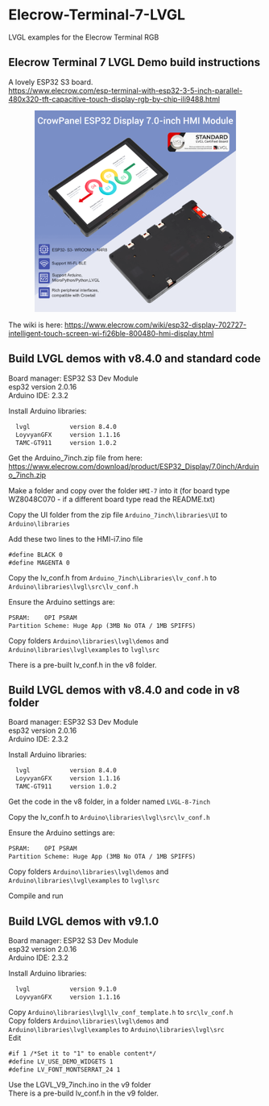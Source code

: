 # Elecrow-Terminal-7-LVGL
LVGL examples for the Elecrow Terminal RGB

## Elecrow Terminal 7 LVGL Demo build instructions

A lovely ESP32 S3 board.   
https://www.elecrow.com/esp-terminal-with-esp32-3-5-inch-parallel-480x320-tft-capacitive-touch-display-rgb-by-chip-ili9488.html

<p align="center">
  <img src="https://github.com/paulhamsh/Electrow-Terminal-7-LVGL/blob/main/Elecrow-Terminal-7.png" width="400" title="Elecrow Terminal">
</p>   

The wiki is here: https://www.elecrow.com/wiki/esp32-display-702727-intelligent-touch-screen-wi-fi26ble-800480-hmi-display.html  


## Build LVGL demos with v8.4.0 and standard code  

Board manager: ESP32 S3 Dev Module   
esp32 version 2.0.16   
Arduino IDE:   2.3.2   

Install Arduino libraries:
```
  lvgl           version 8.4.0
  LoyvyanGFX     version 1.1.16
  TAMC-GT911     version 1.0.2
```
Get the Arduino_7inch.zip file from here: https://www.elecrow.com/download/product/ESP32_Display/7.0inch/Arduino_7inch.zip    

Make a folder and copy over the folder ```HMI-7``` into it  (for board type  WZ8048C070 - if a different board type read the README.txt)   

Copy the UI folder from the zip file ```Arduino_7inch\libraries\UI``` to ```Arduino\libraries```

Add these two lines to the HMI-i7.ino file
```
#define BLACK 0
#define MAGENTA 0
```
Copy the lv_conf.h from ```Arduino_7inch\Libraries\lv_conf.h``` to ```Arduino\libraries\lvgl\src\lv_conf.h```   

Ensure the Arduino settings are:
```
PSRAM:    OPI PSRAM
Partition Scheme: Huge App (3MB No OTA / 1MB SPIFFS)
```

Copy folders ```Arduino\libraries\lvgl\demos``` and ```Arduino\libraries\lvgl\examples```  to ```lvgl\src```   

There is a pre-built lv_conf.h in the v8 folder.   

## Build LVGL demos with v8.4.0 and code in v8 folder  

Board manager: ESP32 S3 Dev Module   
esp32 version 2.0.16   
Arduino IDE:   2.3.2   

Install Arduino libraries:
```
  lvgl           version 8.4.0
  LoyvyanGFX     version 1.1.16
  TAMC-GT911     version 1.0.2
```
Get the code in the v8 folder, in a folder named ```LVGL-8-7inch```   

Copy the lv_conf.h to ```Arduino\libraries\lvgl\src\lv_conf.h```   

Ensure the Arduino settings are:
```
PSRAM:    OPI PSRAM
Partition Scheme: Huge App (3MB No OTA / 1MB SPIFFS)
```
Copy folders ```Arduino\libraries\lvgl\demos``` and ```Arduino\libraries\lvgl\examples```  to ```lvgl\src```   

Compile and run    

## Build LVGL demos with v9.1.0

Board manager: ESP32 S3 Dev Module   
esp32 version 2.0.16   
Arduino IDE:   2.3.2   

Install Arduino libraries:
```
  lvgl           version 9.1.0
  LoyvyanGFX     version 1.1.16
```

Copy ```Arduino\libraries\lvgl\lv_conf_template.h``` to ```src\lv_conf.h```   
Copy folders ```Arduino\libraries\lvgl\demos``` and ```Arduino\libraries\lvgl\examples```  to ```Arduino\libraries\lvgl\src```     
Edit
```
#if 1 /*Set it to "1" to enable content*/
#define LV_USE_DEMO_WIDGETS 1
#define LV_FONT_MONTSERRAT_24 1
```
Use the LGVL_V9_7inch.ino in the v9 folder       
There is a pre-build lv_conf.h in the v9 folder.   

